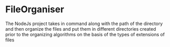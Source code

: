 # FileOrganiser

The NodeJs project takes in command along with the path of the directory and then organize the files and put them in different directories created prior to the organizing
algorithms on the basis of the types of extensions of files
